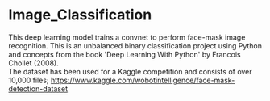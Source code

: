 # Image_Classification
This deep learning model trains a convnet to perform face-mask image recognition.  This is an unbalanced binary classification project using Python and concepts from the book 'Deep Learning With Python' by Francois Chollet (2008).  
The dataset has been used for a Kaggle competition and consists of over 10,000 files; https://www.kaggle.com/wobotintelligence/face-mask-detection-dataset


